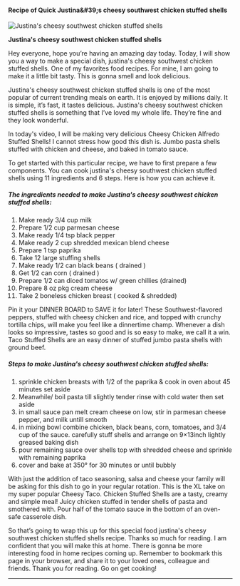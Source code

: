            

#### Recipe of Quick Justina&amp;#39;s cheesy southwest chicken stuffed shells

![Justina's cheesy southwest chicken stuffed shells](https://img-global.cpcdn.com/recipes/38223172/751x532cq70/justinas-cheesy-southwest-chicken-stuffed-shells-recipe-main-photo.jpg)

**Justina's cheesy southwest chicken stuffed shells**

Hey everyone, hope you’re having an amazing day today. Today, I will show you a way to make a special dish, justina's cheesy southwest chicken stuffed shells. One of my favorites food recipes. For mine, I am going to make it a little bit tasty. This is gonna smell and look delicious.

Justina's cheesy southwest chicken stuffed shells is one of the most popular of current trending meals on earth. It is enjoyed by millions daily. It is simple, it’s fast, it tastes delicious. Justina's cheesy southwest chicken stuffed shells is something that I’ve loved my whole life. They’re fine and they look wonderful.

In today's video, I will be making very delicious Cheesy Chicken Alfredo Stuffed Shells! I cannot stress how good this dish is. Jumbo pasta shells stuffed with chicken and cheese, and baked in tomato sauce.

To get started with this particular recipe, we have to first prepare a few components. You can cook justina's cheesy southwest chicken stuffed shells using 11 ingredients and 6 steps. Here is how you can achieve it.

##### The ingredients needed to make Justina's cheesy southwest chicken stuffed shells:

1.  Make ready 3/4 cup milk
2.  Prepare 1/2 cup parmesan cheese
3.  Make ready 1/4 tsp black pepper
4.  Make ready 2 cup shredded mexican blend cheese
5.  Prepare 1 tsp paprika
6.  Take 12 large stuffing shells
7.  Make ready 1/2 can black beans ( drained )
8.  Get 1/2 can corn ( drained )
9.  Prepare 1/2 can diced tomatos w/ green chillies (drained)
10.  Prepare 8 oz pkg cream cheese
11.  Take 2 boneless chicken breast ( cooked & shredded)

Pin it your DINNER BOARD to SAVE it for later! These Southwest-flavored peppers, stuffed with cheesy chicken and rice, and topped with crunchy tortilla chips, will make you feel like a dinnertime champ. Whenever a dish looks so impressive, tastes so good and is so easy to make, we call it a win. Taco Stuffed Shells are an easy dinner of stuffed jumbo pasta shells with ground beef.

##### Steps to make Justina's cheesy southwest chicken stuffed shells:

1.  sprinkle chicken breasts with 1/2 of the paprika & cook in oven about 45 minutes set aside
2.  Meanwhile/ boil pasta till slightly tender rinse with cold water then set aside
3.  in small sauce pan melt cream cheese on low, stir in parmesan cheese pepper, and milk untill smooth
4.  in mixing bowl combine chicken, black beans, corn, tomatoes, and 3/4 cup of the sauce. carefully stuff shells and arrange on 9×13inch lightly greased baking dish
5.  pour remaining sauce over shells top with shredded cheese and sprinkle with remaining paprika
6.  cover and bake at 350° for 30 minutes or until bubbly

With just the addition of taco seasoning, salsa and cheese your family will be asking for this dish to go in your regular rotation. This is the XL take on my super popular Cheesy Taco. Chicken Stuffed Shells are a tasty, creamy and simple meal! Juicy chicken stuffed in tender shells of pasta and smothered with. Pour half of the tomato sauce in the bottom of an oven-safe casserole dish.

So that’s going to wrap this up for this special food justina's cheesy southwest chicken stuffed shells recipe. Thanks so much for reading. I am confident that you will make this at home. There is gonna be more interesting food in home recipes coming up. Remember to bookmark this page in your browser, and share it to your loved ones, colleague and friends. Thank you for reading. Go on get cooking!

* * *
